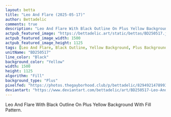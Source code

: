 ```yaml
---
layout: betta
title: "Leo And Flare (2025-05-17)"
author: Bettadelic
comments: true
description: "Leo And Flare With Black Outline On Plus Yellow Background With Fill Pattern."
actpub_featured_image: "https://bettadelic.art/static/bettas/BD250517.jpg"
actpub_featured_image_width: 1500
actpub_featured_image_height: 1125
tags: [Leo And Flare, Black Outline, Yellow Background, Plus Background Pattern, Fill Pattern, May 2025]
unitName: "BD250517"
line_color: "Black"
background_color: "Yellow"
width: 1500
height: 1125
algorithm: "Fill"
background_type: "Plus"
pixelfed: "https://photos.thegayborhood.club/p/bettadelic/829492147899389368"
deviantart: "https://www.deviantart.com/bettadelic/art/BD250517-Leo-And-Flare-2025-05-17-1195910633"
---
```


Leo And Flare With Black Outline On Plus Yellow Background With Fill Pattern.
